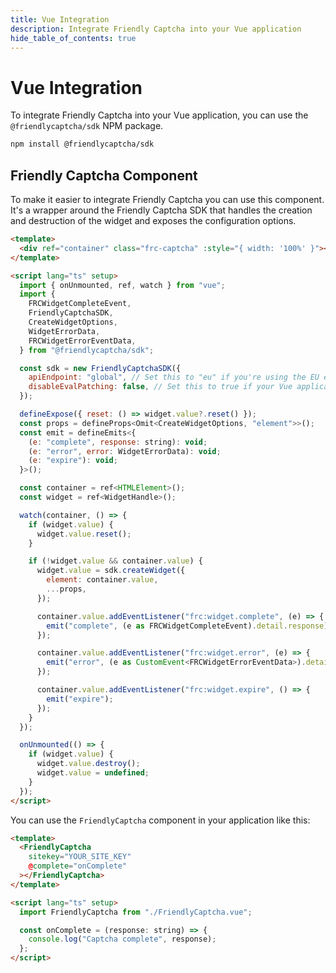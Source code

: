 ```yaml
---
title: Vue Integration
description: Integrate Friendly Captcha into your Vue application
hide_table_of_contents: true
---
```


# Vue Integration

To integrate Friendly Captcha into your Vue application, you can use the `@friendlycaptcha/sdk` NPM package.

```bash
npm install @friendlycaptcha/sdk
```

## Friendly Captcha Component

To make it easier to integrate Friendly Captcha you can use this component. It's a wrapper around the Friendly Captcha SDK that handles the creation and destruction of the widget and exposes the configuration options.

```html
<template>
  <div ref="container" class="frc-captcha" :style="{ width: '100%' }"></div>
</template>

<script lang="ts" setup>
  import { onUnmounted, ref, watch } from "vue";
  import {
    FRCWidgetCompleteEvent,
    FriendlyCaptchaSDK,
    CreateWidgetOptions,
    WidgetErrorData,
    FRCWidgetErrorEventData,
  } from "@friendlycaptcha/sdk";

  const sdk = new FriendlyCaptchaSDK({
    apiEndpoint: "global", // Set this to "eu" if you're using the EU endpoint.
    disableEvalPatching: false, // Set this to true if your Vue application uses eval in dev mode which is common in many frameworks.
  });

  defineExpose({ reset: () => widget.value?.reset() });
  const props = defineProps<Omit<CreateWidgetOptions, "element">>();
  const emit = defineEmits<{
    (e: "complete", response: string): void;
    (e: "error", error: WidgetErrorData): void;
    (e: "expire"): void;
  }>();

  const container = ref<HTMLElement>();
  const widget = ref<WidgetHandle>();

  watch(container, () => {
    if (widget.value) {
      widget.value.reset();
    }

    if (!widget.value && container.value) {
      widget.value = sdk.createWidget({
        element: container.value,
        ...props,
      });

      container.value.addEventListener("frc:widget.complete", (e) => {
        emit("complete", (e as FRCWidgetCompleteEvent).detail.response);
      });

      container.value.addEventListener("frc:widget.error", (e) => {
        emit("error", (e as CustomEvent<FRCWidgetErrorEventData>).detail.error);
      });

      container.value.addEventListener("frc:widget.expire", () => {
        emit("expire");
      });
    }
  });

  onUnmounted(() => {
    if (widget.value) {
      widget.value.destroy();
      widget.value = undefined;
    }
  });
</script>
```

You can use the `FriendlyCaptcha` component in your application like this:

```html
<template>
  <FriendlyCaptcha
    sitekey="YOUR_SITE_KEY"
    @complete="onComplete"
  ></FriendlyCaptcha>
</template>

<script lang="ts" setup>
  import FriendlyCaptcha from "./FriendlyCaptcha.vue";

  const onComplete = (response: string) => {
    console.log("Captcha complete", response);
  };
</script>
```
